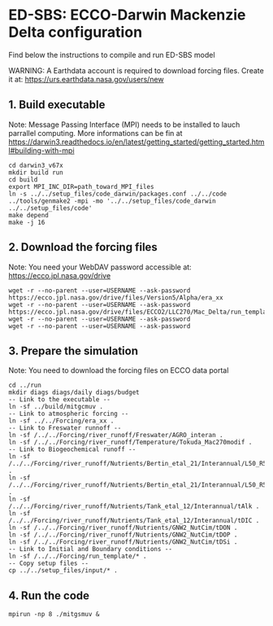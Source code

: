 # ED-SBS: ECCO-Darwin Mackenzie Delta configuration

Find below the instructions to compile and run ED-SBS model

WARNING: A Earthdata account is required to download forcing files. Create it at: https://urs.earthdata.nasa.gov/users/new

## 1. Build executable
Note: Message Passing Interface (MPI) needs to be installed to lauch parrallel computing.
More informations can be fin at https://darwin3.readthedocs.io/en/latest/getting_started/getting_started.html#building-with-mpi

```
cd darwin3_v67x
mkdir build run
cd build
export MPI_INC_DIR=path_toward_MPI_files
ln -s ../../setup_files/code_darwin/packages.conf ../../code
../tools/genmake2 -mpi -mo '../../setup_files/code_darwin ../../setup_files/code'
make depend
make -j 16
```

## 2. Download the forcing files
Note: You need your WebDAV password accessible at: https://ecco.jpl.nasa.gov/drive
```
wget -r --no-parent --user=USERNAME --ask-password https://ecco.jpl.nasa.gov/drive/files/Version5/Alpha/era_xx
wget -r --no-parent --user=USERNAME --ask-password https://ecco.jpl.nasa.gov/drive/files/ECCO2/LLC270/Mac_Delta/run_template
wget -r --no-parent --user=USERNAME --ask-password
wget -r --no-parent --user=USERNAME --ask-password
```

## 3. Prepare the simulation
Note: You need to download the forcing files on ECCO data portal 

```
cd ../run
mkdir diags diags/daily diags/budget
-- Link to the executable --
ln -sf ../build/mitgcmuv .
-- Link to atmospheric forcing --
ln -sf ../../Forcing/era_xx .
-- Link to Freswater runnoff --
ln -sf /../../Forcing/river_runoff/Freswater/AGRO_interan .
ln -sf /../../Forcing/river_runoff/Temperature/Tokuda_Mac270modif .
-- Link to Biogeochemical runoff --
ln -sf /../../Forcing/river_runoff/Nutrients/Bertin_etal_21/Interannual/L50_R50/tDOCl .
ln -sf /../../Forcing/river_runoff/Nutrients/Bertin_etal_21/Interannual/L50_R50/tDOCr .
ln -sf /../../Forcing/river_runoff/Nutrients/Tank_etal_12/Interannual/tAlk .
ln -sf /../../Forcing/river_runoff/Nutrients/Tank_etal_12/Interannual/tDIC .
ln -sf /../../Forcing/river_runoff/Nutrients/GNW2_NutCim/tDON .
ln -sf /../../Forcing/river_runoff/Nutrients/GNW2_NutCim/tDOP .
ln -sf /../../Forcing/river_runoff/Nutrients/GNW2_NutCim/tDSi .
-- Link to Initial and Boundary conditions -- 
ln -sf /../../Forcing/run_template/* .
-- Copy setup files -- 
cp ../../setup_files/input/* .
```
## 4. Run the code

```
mpirun -np 8 ./mitgsmuv &
```
